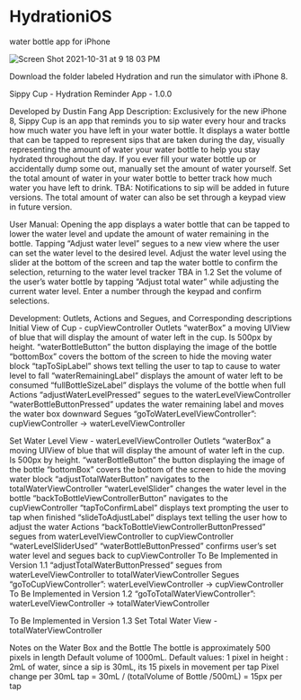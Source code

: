 # HydrationiOS
water bottle app for iPhone

![Screen Shot 2021-10-31 at 9 18 03 PM](https://user-images.githubusercontent.com/77217507/139609000-b77422e7-bdbd-41c3-adea-f16abd84a7d9.png)

Download the folder labeled Hydration and run the simulator with iPhone 8.

Sippy Cup - Hydration Reminder App - 1.0.0

Developed by Dustin Fang
App Description:
	Exclusively for the new iPhone 8, Sippy Cup is an app that reminds you to sip water every hour and tracks how much water you have left in your water bottle. It displays a water bottle that can be tapped to represent sips that are taken during the day, visually representing the amount of water your water bottle to help you stay hydrated throughout the day. If you ever fill your water bottle up or accidentally dump some out, manually set the amount of water yourself. Set the total amount of water in your water bottle to better track how much water you have left to drink.
TBA: Notifications to sip will be added in future versions. The total amount of water can also be set through a keypad view in future version.

User Manual:
Opening the app displays a water bottle that can be tapped to lower the water level and update the amount of water remaining in the bottle. 
Tapping “Adjust water level” segues to a new view where the user can set the water level to the desired level.
Adjust the water level using the slider at the bottom of the screen and tap the water bottle to confirm the selection, returning to the water level tracker 
TBA in 1.2
Set the volume of the user’s water bottle by tapping “Adjust total water” while adjusting the current water level. Enter a number through the keypad and confirm selections.

Development: Outlets, Actions and Segues, and Corresponding descriptions
Initial View of Cup - cupViewController
Outlets
    “waterBox” a moving UIView of blue that will display the amount of water left in the cup. Is 500px by height. 
    “waterBottleButton” the button displaying the image of the bottle
    “bottomBox” covers the bottom of the screen to hide the moving water block
    “tapToSipLabel” shows text telling the user to tap to cause to water level to fall
    “waterRemainingLabel” displays the amount of water left to be consumed
    “fullBottleSizeLabel” displays the volume of the bottle when full
    Actions
    “adjustWaterLevelPressed” segues to the waterLevelViewController
    “waterBottleButtonPressed” updates the water remaining label and moves the water box downward
    Segues
    “goToWaterLevelViewController”: cupViewController -> waterLevelViewController

Set Water Level View - waterLevelViewController
Outlets
    “waterBox” a moving UIView of blue that will display the amount of water left in the cup. Is 500px by height. 
    “waterBottleButton” the button displaying the image of the bottle
    “bottomBox” covers the bottom of the screen to hide the moving water block
    “adjustTotalWaterButton” navigates to the totalWaterViewController
    “waterLevelSlider” changes the water level in the bottle
    “backToBottleViewControllerButton” navigates to the cupViewController
    “tapToConfirmLabel” displays text prompting the user to tap when finished
    “slideToAdjustLabel” displays text telling the user how to adjust the water
Actions
    “backToBottleViewControllerButtonPressed” segues from waterLevelViewController to cupViewController
    “waterLevelSliderUsed”
    “waterBottleButtonPressed” confirms user’s set water level and segues back to cupViewController
To Be Implemented in Version 1.1
    “adjustTotalWaterButtonPressed” segues from waterLevelViewController to totalWaterViewController
    Segues
    “goToCupViewController”: waterLevelViewController -> cupViewController
To Be Implemented in Version 1.2
“goToTotalWaterViewController”: waterLevelViewController -> totalWaterViewController

To Be Implemented in Version 1.3
Set Total Water View - totalWaterViewController

Notes on the Water Box and the Bottle
The bottle is approximately 500 pixels in length
Default volume of 1000mL. 
Default values: 1 pixel in height : 2mL of water, since a sip is 30mL, its 15 pixels in movement per tap
Pixel change per 30mL tap = 30mL / (totalVolume of Bottle /500mL) = 15px per tap


